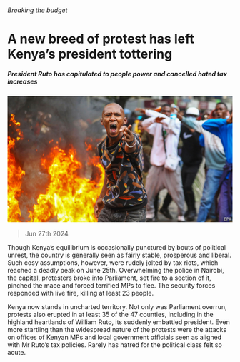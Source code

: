 ###### Breaking the budget

# A new breed of protest has left Kenya’s president tottering 

##### President Ruto has capitulated to people power and cancelled hated tax increases 

![image](images/20240629_MAP002.jpg) 

> Jun 27th 2024 

Though Kenya’s equilibrium is occasionally punctured by bouts of political unrest, the country is generally seen as fairly stable, prosperous and liberal. Such cosy assumptions, however, were rudely jolted by tax riots, which reached a deadly peak on June 25th. Overwhelming the police in Nairobi, the capital, protesters broke into Parliament, set fire to a section of it, pinched the mace and forced terrified MPs to flee. The security forces responded with live fire, killing at least 23 people.

Kenya now stands in uncharted territory. Not only was Parliament overrun, protests also erupted in at least 35 of the 47 counties, including in the highland heartlands of William Ruto, its suddenly embattled president. Even more startling than the widespread nature of the protests were the attacks on offices of Kenyan MPs and local government officials seen as aligned with Mr Ruto’s tax policies. Rarely has hatred for the political class felt so acute.

